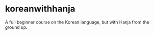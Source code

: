 # koreanwithhanja
A full beginner course on the Korean language, but with Hanja from the ground up.
